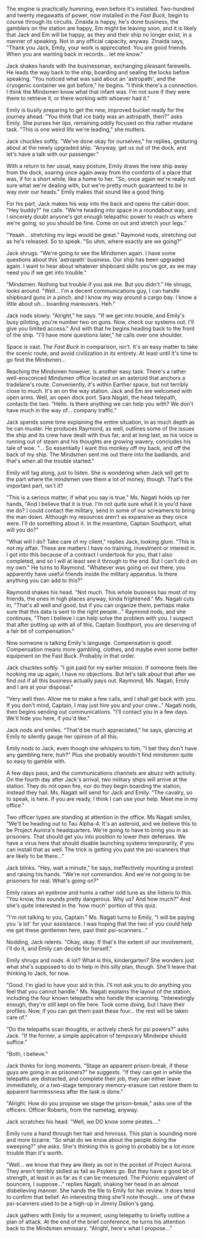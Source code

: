 The engine is practically humming, even before it's installed. Two-hundred and twenty megawatts of power, now installed in the _Fast Buck_, begin to course through its circuits. Zinaida is happy, he's done business, the gamblers on the station are happy, Em might be leaving soon, and it is likely that Jack and Em will be happy, as they and their ship no longer exist, in a manner of speaking. Not in any official capacity, anyway. Zinaida says, "Thank you Jack, Emily, your work is appreciated. You are good friends. When you are wanting back in records... let me know."

Jack shakes hands with the businessman, exchanging pleasant farewells. He leads the way back to the ship, boarding and sealing the locks before speaking. "You noticed what was said about an 'astropath', and the cryogenic container we got before," he begins. "I think there's a connection. I think the Mindsmen know what that infant was. I'm not sure if they were there to retrieve it, or there working with whoever had it."

Emily is busily preparing to get the new, improved bucket ready for the journey ahead. "You think that ice bady was an astropath, then?" asks Emily. She purses her lips, remaining oddly focused on this rather mudane task. "This is one weird life we're leading," she mutters.

Jack chuckles softly. "We've done okay for ourselves," he replies, gesturing about at the newly upgraded ship. "Anyway, get us out of the dock, and let's have a talk with our passenger."

With a return to her usual, easy posture, Emily draws the new ship away from the dock, soaring once again away from the comforts of a place that was, if for a short while, like a home to her. "So, once again we're really not sure what we're dealing with, but we're pretty much guaranteed to be in way over our heads." Emily makes that sound like a good thing.

For his part, Jack makes his way into the back and opens the cabin door. "Hey buddy?" he calls. "We're heading into space in a roundabout way, and I sincerely doubt anyone's got enough telepathic power to reach us where we're going, so you should be fine. Come on out and stretch your legs."

"Yeaah... stretching my legs would be great." Raymond nods, stretching out as he's released. So to speak. "So uhm, where exactly are we going?"

Jack shrugs. "We're going to see the Mindsmen again. I have some questions about this 'astropath' business. Our ship has been upgraded again. I want to hear about whatever shipboard skills you've got, as we may need you if we get into trouble."

"Mindsmen. Nothing but trouble if you ask me. But you didn't." He shrugs, looks around. "Well... I'm a decent communications guy, I can handle shipboard guns in a pinch, and I know my way around a cargo bay. I know a little about uh... boarding maneuvers. Heh."

Jack nods slowly. "Alright," he says. "If we get into trouble, and Emily's busy piloting, you're number two on guns. Now, check our systems out. I'll give you limited access." And with that he begins heading back to the front of the ship. "I'll have more questions later," he calls over one shoulder.

Space is vast. The _Fast Buck_ in comparison, isn't. It's an easy matter to take the scenic route, and avoid civilization in its entirety. At least until it's time to go find the Mindsmen...

Reaching the Mindsmen however, is another easy task. There's a rather well-ensconced Mindsmen office located on an asteroid that anchors a tradelane's route. Conveniently, it's within Earther space, but not terribly close to much. It's an on the way station. Jack and Em are welcomed with open arms. Well, an open dock port. Sara Nagati, the head telepath, contacts the two. "Hello. Is there anything we can help you with? We don't have much in the way of... company traffic."

Jack spends some time explaining the entire situation, in as much depth as he can muster. He produces Raymond, as well, outlines some of the issues the ship and its crew have dealt with thus far, and at long last, as his voice is running out of steam and his thoughts are growing wavery, concludes his tale of woe. "... So essentially I want this monkey off my back, and off the back of my ship. The Mindsmen sent me out there into the badlands, and that's when all the trouble started."

Emily will tag along, just to listen. She is wondering when Jack will get to the part where the mindsmen owe them a lot of money, though. That's the important part, isn't it?

"This is a serious matter, if what you say is true." Ms. Nagati holds up her hands, "And I believe that it is true. I'm not quite sure what it is you'd have me do? I could contact the military, send in some of our screamers to bring the man down. Although my resources aren't as expansive as they once were. I'll do something about it. In the meantime, Captain Southport, what will you do?"

"What will I do? Take care of my client," replies Jack, looking glum. "This is not my affair. These are matters I have no training, investment or interest in. I got into this because of a contract I undertook for you, that I also completed, and so I will at least see it through to the end. But I can't do it on my own." He turns to Raymond. "Whatever was going on out there, you apparently have useful friends inside the military apparatus. Is there anything you can add to this?"

Raymond shakes his head. "Not much. This whole business has most of my friends, the ones in high places anyway, kinda frightened." Ms. Nagati cuts in, "That's all well and good, but if you can organize them, perhaps make sure that this data is sent to the right people..." Raymond nods, and she continues, "Then I believe I can help solve the problem with you. I suspect that after putting up with all of this, Captain Southport, you are deserving of a fair bit of compensation."

Now someone is talking Emily's language. Compensation is good! Compensation means more gambling, clothes, and maybe even some better equipment on the Fast Buck. Probably in that order.

Jack chuckles softly. "I got paid for my earlier mission. If someone feels like hooking me up again, I have no objections. But let's talk about that after we find out if all this business actually pays out. Raymond, Ms. Nagati, Emily and I are at your disposal."

"Very well then. Allow me to make a few calls, and I shall get back with you. If you don't mind, Captain, I may just hire you and your crew..." Nagati nods, then begins sending out communications. "I'll contact you in a few days. We'll hide you here, if you'd like."

Jack nods and smiles. "That'd be much appreciated," he says, glancing at Emily to silently gauge her opinion of all this.

Emily nods to Jack, even though she whispers to him, "I bet they don't have any gambling here, huh?" Plus she probably wouldn't find mindsmen quite so easy to gamble with.

A few days pass, and the communications channels are abuzz with activity. On the fourth day after Jack's arrival, two military ships will arrive at the station. They do not open fire, nor do they begin boarding the station, instead they hail. Ms. Nagati will send for Jack and Emily. "The cavalry, so to speak, is here. If you are ready, I think I can use your help. Meet me in my office."

Two officer types are standing at attention in the office. Ms Nagati smiles, "We'll be heading out to Tau Alpha-4. It's an asteroid, and we believe this to be Project Aurora's headquarters. We're going to have to bring you in as prisoners. That should get you into position to lower their defenses. We have a virus here that should disable launching systems temporarily, if you can install that as well. The trick is getting you past the psi-scanners that are likely to be there..."

Jack blinks. "Hey, wait a minute," he says, ineffectively mounting a protest and raising his hands. "We're not commandos. And we're not going to be prisoners for real. What's going on?"

Emily raises an eyebrow and hums a rather odd tune as she listens to this. "You know, this sounds pretty dangerous. Why us? And how much?" And she's quite interested in the 'how much' portion of this quiz.

"I'm not talking to you, Captain." Ms. Nagati turns to Emily, "I will be paying you 'a lot' for your assistance. I was hoping that the two of you could help me get these gentlemen here, past their psi-scanners..."

Nodding, Jack relents. "Okay, okay. If that's the extent of our involvement, I'll do it, and Emily can decide for herself."

Emily shrugs and nods. A lot? What is this, kindergarten? She wonders just what she's supposed to do to help in this silly plan, though. She'll leave that thinking to Jack, for now.

"Good. I'm glad to have your aid in this. I'll not ask you to do anything you feel that you cannot handle." Ms. Nagati explains the layout of the station, including the four known telepaths who handle the scanning. "Interestingly enough, they're still kept on file here. Took some doing, but I have their profiles. Now, if you can get them past these four... the rest will be taken care of."

"Do the telepaths scan thoughts, or actively check for psi powers?" asks Jack. "If the former, a simple application of temporary Mindwipe should suffice."

"Both, I believe."

Jack thinks for long moments. "Stage an apparent prison-break, if these guys are going in as prisoners?" he suggests. "If they can get in while the telepaths are distracted, and complete their job, they can either leave immediately, or a two-stage temporary memory-erasure can restore them to apparent harmlessness after the task is done."

"Alright. How do you propose we stage the prison-break," asks one of the officers. Officer Roberts, from the nametag, anyway.

Jack scratches his head. "Well, we DO know some pirates...."

Emily runs a hand through her hair and hmmsss. This plan is sounding more and more bizarre. "So what do we know about the people doing the sweeping?" she asks. She's thinking this is going to probably be a lot more trouble than it's worth.

"Well... we know that they are likely as not in the pocket of Project Aurora. They aren't terribly skilled as fall as Psykers go. But they have a good bit of strength, at least in as far as it can be measured. The Psionic equivalent of bouncers, I suppose..." replies Nagati, shaking her head in an almost disbelieving manner. She hands the file to Emily for her review. It does tend to confirm that belief. An interesting thing she'll note though... one of these psi-scanners used to be a high-up in Jimmy Dalion's gang.

Jack gathers with Emily for a moment, using telepathy to briefly outline a plan of attack. At the end of the brief conference, he turns his attention back to the Mindsmen emissary. "Alright, here's what I propose..."